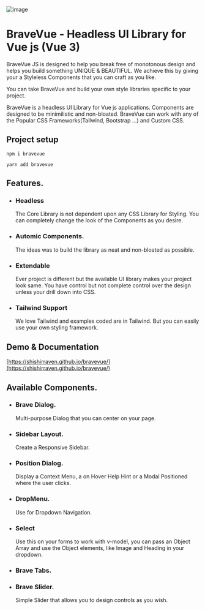 ![image](https://user-images.githubusercontent.com/4470383/180094514-ffc1e05c-b4a1-453e-b2cd-8fbb4f8a0e4a.png)

# BraveVue - Headless UI Library for Vue js (Vue 3)

BraveVue JS is designed to help you break free of monotonous design and helps you build something UNIQUE & BEAUTIFUL. 
We achieve this by giving your a Styleless Components that you can craft as you like.

You can take BraveVue and build your own style libraries specific to your project. 

BraveVue is a headless UI Library for Vue js applications.
Components are designed to be minimilistic and non-bloated.
BraveVue can work with any of the Popular CSS Frameworks(Tailwind, Bootstrap ...) and Custom CSS.

## Project setup
```
npm i bravevue
```
```
yarn add bravevue
```

## Features. 

- ### Headless
  The Core Library is not dependent upon any CSS Library for Styling. 
  You can completely change the look of the Components as you desire. 

- ### Automic Components. 
  The ideas was to build the library as neat and non-bloated as possible. 

- ### Extendable
  Ever project is different but the available UI library makes your project look same. 
  You have control but not complete control over the design unless your drill down into CSS. 

- ### Tailwind Support
  We love Tailwind and examples coded are in Tailwind. But you can easily use your own styling framework. 

## Demo & Documentation
[https://shishirraven.github.io/bravevue/](https://shishirraven.github.io/bravevue/)

## Available Components. 

- ### Brave Dialog. 
  Multi-purpose Dialog that you can center on your page.
- ### Sidebar Layout. 
  Create a Responsive Sidebar. 
- ### Position Dialog. 
  Display a Context Menu, a on Hover Help Hint or a Modal Positioned where the user clicks. 
- ### DropMenu. 
  Use for Dropdown Navigation. 
- ### Select 
  Use this on your forms to work with v-model, you can pass an Object Array and use the Object elements, like Image and Heading in your dropdown. 
- ### Brave Tabs. 
- ### Brave Slider.
  Simple Slider that allows you to design controls as you wish. 




